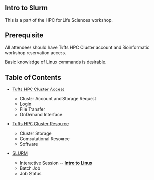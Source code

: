 ## Intro to Slurm

This is a part of the HPC for Life Sciences workshop.

## Prerequisite

All attendees should have Tufts HPC Cluster account and Bioinformatic workshop reservation access.

Basic knowledge of Linux commands is desirable.

## Table of Contents

- [Tufts HPC Cluster Access](Tufts_HPC_Cluster_Access/README.md)
  - Cluster Account and Storage Request
  - Login
  - File Transfer
  - OnDemand Interface
  
- [Tufts HPC Cluster Resource](Tufts_HPC_Cluster_Resource/README.md)
  - Cluster Storage
  - Computational Resource 
  - Software
  
- [SLURM](Tufts_HPC_Cluster_SLURM/README.md)
  - Interactive Session -- **[Intro to Linux](https://github.com/tuftsdatalab/Research_Technology_Bioinformatics/tree/main/workshops/hpcForLifeSciences_July2022/IntroToLinux)**
  - Batch Job
  - Job Status
